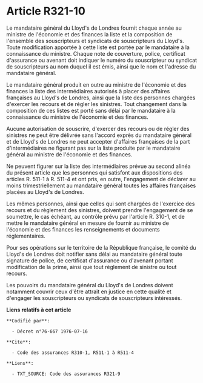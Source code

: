 # Article R321-10

Le mandataire général du Lloyd's de Londres fournit chaque année au ministre de l'économie et des finances la liste et la
composition de l'ensemble des souscripteurs et syndicats de souscripteurs du Lloyd's. Toute modification apportée à cette
liste est portée par le mandataire à la connaissance du ministre. Chaque note de couverture, police, certificat d'assurance
ou avenant doit indiquer le numéro du souscripteur ou syndicat de souscripteurs au nom duquel il est émis, ainsi que le nom
et l'adresse du mandataire général.

Le mandataire général produit en outre au ministre de l'économie et des finances la liste des intermédiaires autorisés à
placer des affaires françaises au Lloyd's de Londres, ainsi que la liste des personnes chargées d'exercer les recours et de
régler les sinistres. Tout changement dans la composition de ces listes est porté sans délai par le mandataire à la
connaissance du ministre de l'économie et des finances.

Aucune autorisation de souscrire, d'exercer des recours ou de régler des sinistres ne peut être délivrée sans l'accord exprès
du mandataire général et de Lloyd's de Londres ne peut accepter d'affaires françaises de la part d'intermédiaires ne figurant
pas sur la liste produite par le mandataire général au ministre de l'économie et des finances.

Ne peuvent figurer sur la liste des intermédiaires prévue au second alinéa du présent article que les personnes qui satisfont
aux dispositions des articles R. 511-1 à R. 511-4 et ont pris, en outre, l'engagement de déclarer au moins trimestriellement
au mandataire général toutes les affaires françaises placées au Lloyd's de Londres.

Les mêmes personnes, ainsi que celles qui sont chargées de l'exercice des recours et du règlement des sinistres, doivent
prendre l'engagement de se soumettre, le cas échéant, au contrôle prévu par l'article R. 310-1, et de mettre le mandataire
général en mesure de fournir au ministre de l'économie et des finances les renseignements et documents réglementaires.

Pour ses opérations sur le territoire de la République française, le comité du Lloyd's de Londres doit notifier sans délai au
mandataire général toute signature de police, de certificat d'assurance ou d'avenant portant modification de la prime, ainsi
que tout règlement de sinistre ou tout recours.

Les pouvoirs du mandataire général du Lloyd's de Londres doivent notamment couvrir ceux d'être attrait en justice en cette
qualité et d'engager les souscripteurs ou syndicats de souscripteurs intéressés.

**Liens relatifs à cet article**

	**Codifié par**:

	  - Décret n°76-667 1976-07-16

	**Cite**:

	  - Code des assurances R310-1, R511-1 à R511-4

	**Liens**:

	  - TXT_SOURCE: Code des assurances R321-9
